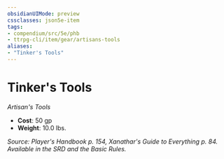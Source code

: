 ```yaml
---
obsidianUIMode: preview
cssclasses: json5e-item
tags:
- compendium/src/5e/phb
- ttrpg-cli/item/gear/artisans-tools
aliases: 
- "Tinker's Tools"
---
```

# Tinker's Tools
*Artisan's Tools*  

- **Cost**: 50 gp
- **Weight**: 10.0 lbs.

*Source: Player's Handbook p. 154, Xanathar's Guide to Everything p. 84. Available in the SRD and the Basic Rules.*